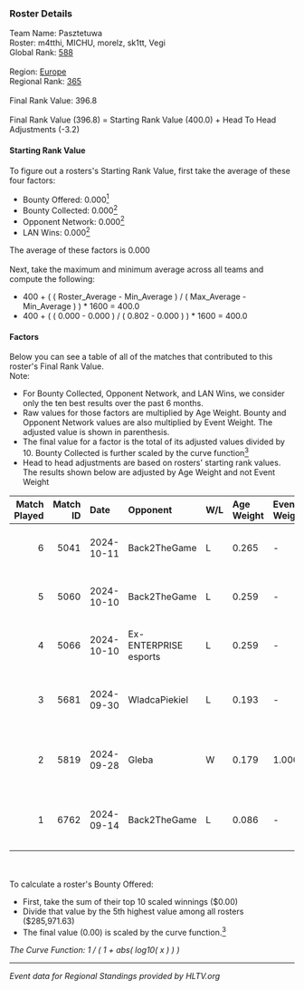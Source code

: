 ### Roster Details<br />
Team Name: Pasztetuwa<br />
Roster: m4tthi, MICHU, morelz, sk1tt, Vegi<br />
Global Rank: [588](../../standings_global_2025_02_28.md)<br />
<br />
Region: [Europe]( ../../standings_europe_2025_02_28.md)<br />
Regional Rank: [365]( ../../standings_europe_2025_02_28.md)<br />
<br />
Final Rank Value:  396.8<br />
<br />
Final Rank Value (396.8) = Starting Rank Value (400.0) + Head To Head Adjustments (-3.2)<br />

#### Starting Rank Value<br />
To figure out a rosters's Starting Rank Value, first take the average of these four factors:<br />
- Bounty Offered: 0.000[<sup>1</sup>](#table2)
- Bounty Collected: 0.000[<sup>2</sup>](#table1)
- Opponent Network: 0.000[<sup>2</sup>](#table1)
- LAN Wins: 0.000[<sup>2</sup>](#table1)

The average of these factors is 0.000<br />
<br />
Next, take the maximum and minimum average across all teams and compute the following:<br />
- 400 + ( ( Roster_Average - Min_Average ) / ( Max_Average - Min_Average ) ) * 1600 = 400.0
- 400 + ( ( 0.000 - 0.000 ) / ( 0.802 - 0.000 ) ) * 1600 = 400.0


#### Factors<br />
Below you can see a table of all of the matches that contributed to this roster's Final Rank Value.<br />
Note:<br />

- For Bounty Collected, Opponent Network, and LAN Wins, we consider only the ten best results over the past 6 months.
- Raw values for those factors are multiplied by Age Weight. Bounty and Opponent Network values are also multiplied by Event Weight. The adjusted value is shown in parenthesis.
- The final value for a factor is the total of its adjusted values divided by 10. Bounty Collected is further scaled by the curve function[<sup>3</sup>](#curveFunction)
- Head to head adjustments are based on rosters' starting rank values. The results shown below are adjusted by Age Weight and not Event Weight
<span id="table1"></span><br />


| Match Played | Match ID | Date       | Opponent              | W/L | Age Weight | Event Weight | Bounty Collected | Opponent Network | LAN Wins  | H2H Adj. | Roster                                   |
| -: | -: | :- | :- | :- | :- | :- | :- | :- | :- | -: | :- |
|            6 |     5041 | 2024-10-11 | Back2TheGame          | L   | 0.265      | -            | -                | -                | -         |    -0.93 | m4tthi, MICHU, morelz, sk1tt, Vegi       |
|            5 |     5060 | 2024-10-10 | Back2TheGame          | L   | 0.259      | -            | -                | -                | -         |    -0.91 | m4tthi, MICHU, morelz, sk1tt, Vegi       |
|            4 |     5066 | 2024-10-10 | Ex-ENTERPRISE esports | L   | 0.259      | -            | -                | -                | -         |    -0.80 | m4tthi, MICHU, morelz, sk1tt, Vegi       |
|            3 |     5681 | 2024-09-30 | WladcaPiekiel         | L   | 0.193      | -            | -                | -                | -         |    -3.06 | m4tthi, MICHU, morelz, sk1tt, xKacpersky |
|            2 |     5819 | 2024-09-28 | Gleba                 | W   | 0.179      | 1.000        | 0.000 (0.000)    | 0.000 (0.000)    | 0 (0.000) |     2.82 | m4tthi, MICHU, morelz, sk1tt, xKacpersky |
|            1 |     6762 | 2024-09-14 | Back2TheGame          | L   | 0.086      | -            | -                | -                | -         |    -0.29 | dan1, m4tthi, morelz, oskarish, Vegi     |

<br />
<span id="table2"></span><br />
To calculate a roster's Bounty Offered:<br />

- First, take the sum of their top 10 scaled winnings ($0.00)
- Divide that value by the 5th highest value among all rosters ($285,971.63)
- The final value (0.00) is scaled by the curve function.[<sup>3</sup>](#curveFunction)

<span id="curveFunction"></span>_The Curve Function: 1 / ( 1 + abs( log10( x ) ) )_<br />

---
_Event data for Regional Standings provided by HLTV.org_<br />
